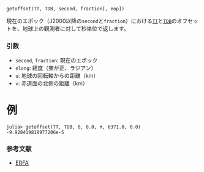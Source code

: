 ```
getoffset(TT, TDB, second, fraction[, eop])
```

現在のエポック（J2000以降の`second`と`fraction`）における[`TT`](@ref)と[`TDB`](@ref)のオフセットを、地球上の観測者に対して秒単位で返します。

### 引数

  * `second`, `fraction`: 現在のエポック
  * `elong`: 経度（東が正、ラジアン）
  * `u`: 地球の回転軸からの距離（km）
  * `v`: 赤道面の北側の距離（km）

# 例

```jldoctest; setup = :(using AstroTime)
julia> getoffset(TT, TDB, 0, 0.0, π, 6371.0, 0.0)
-9.928419818977206e-5
```

### 参考文献

  * [ERFA](https://github.com/liberfa/erfa/blob/master/src/dtdb.c)
